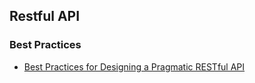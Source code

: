 ## Restful API

### Best Practices
- [Best Practices for Designing a Pragmatic RESTful API](http://www.vinaysahni.com/best-practices-for-a-pragmatic-restful-api)
